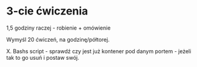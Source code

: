 # 3-cie ćwiczenia

1,5 godziny raczej - robienie + omówienie

Wymyśl 20 ćwiczeń, na godzinę/półtorej.

X.  Bashs script - sprawdź czy jest już kontener pod danym portem - jeżeli tak to go usuń i postaw swój.